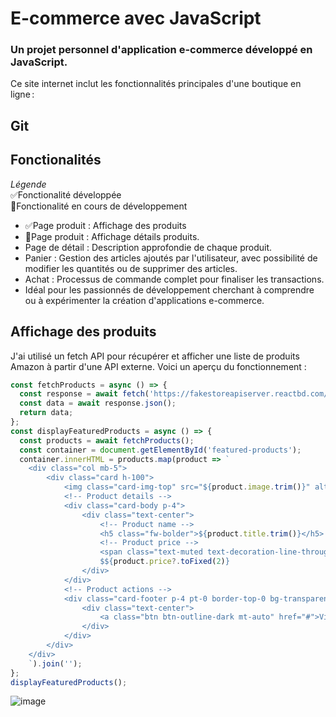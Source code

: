 # E-commerce avec JavaScript
### Un projet personnel d'application e-commerce développé en JavaScript. 
Ce site internet inclut les fonctionnalités principales d'une boutique en ligne :

## Git 


## Fonctionalités 
_Légende_ <br>
✅Fonctionalité développée <br> 
🔄Fonctionalité en cours de développement

- ✅Page produit : Affichage des produits
- 🔄Page produit : Affichage détails produits.
- Page de détail : Description approfondie de chaque produit.
- Panier : Gestion des articles ajoutés par l'utilisateur, avec possibilité de modifier les quantités ou de supprimer des articles.
- Achat : Processus de commande complet pour finaliser les transactions.
- Idéal pour les passionnés de développement cherchant à comprendre ou à expérimenter la création d'applications e-commerce.

## Affichage des produits 
J'ai utilisé un fetch API pour récupérer et afficher une liste de produits Amazon à partir d'une API externe. Voici un aperçu du fonctionnement :
```javascript
const fetchProducts = async () => {
  const response = await fetch('https://fakestoreapiserver.reactbd.com/amazonproducts');
  const data = await response.json();
  return data;
};
const displayFeaturedProducts = async () => {
  const products = await fetchProducts();
  const container = document.getElementById('featured-products');
  container.innerHTML = products.map(product => `
    <div class="col mb-5">
        <div class="card h-100">
            <img class="card-img-top" src="${product.image.trim()}" alt="${product.title.trim()}" />
            <!-- Product details -->
            <div class="card-body p-4">
                <div class="text-center">
                    <!-- Product name -->
                    <h5 class="fw-bolder">${product.title.trim()}</h5>
                    <!-- Product price -->
                    <span class="text-muted text-decoration-line-through">$${product.oldPrice?.toFixed(2)}</span>
                    $${product.price?.toFixed(2)}
                </div>
            </div>
            <!-- Product actions -->
            <div class="card-footer p-4 pt-0 border-top-0 bg-transparent">
                <div class="text-center">
                    <a class="btn btn-outline-dark mt-auto" href="#">View options</a>
                </div>
            </div>
        </div>
    </div>
    `).join('');
};
displayFeaturedProducts(); 

```


![image](https://github.com/user-attachments/assets/d6d56338-2036-44b7-b74c-0e95200e7a34)


